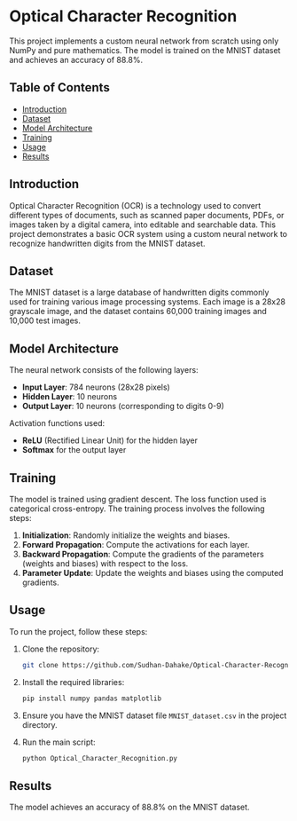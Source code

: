 # Optical Character Recognition

This project implements a custom neural network from scratch using only NumPy and pure mathematics. The model is trained on the MNIST dataset and achieves an accuracy of 88.8%.

## Table of Contents

- [Introduction](#introduction)
- [Dataset](#dataset)
- [Model Architecture](#model-architecture)
- [Training](#training)
- [Usage](#usage)
- [Results](#results)


## Introduction

Optical Character Recognition (OCR) is a technology used to convert different types of documents, such as scanned paper documents, PDFs, or images taken by a digital camera, into editable and searchable data. This project demonstrates a basic OCR system using a custom neural network to recognize handwritten digits from the MNIST dataset.

## Dataset

The MNIST dataset is a large database of handwritten digits commonly used for training various image processing systems. Each image is a 28x28 grayscale image, and the dataset contains 60,000 training images and 10,000 test images.

## Model Architecture

The neural network consists of the following layers:
- **Input Layer**: 784 neurons (28x28 pixels)
- **Hidden Layer**: 10 neurons
- **Output Layer**: 10 neurons (corresponding to digits 0-9)

Activation functions used:
- **ReLU** (Rectified Linear Unit) for the hidden layer
- **Softmax** for the output layer

## Training

The model is trained using gradient descent. The loss function used is categorical cross-entropy. The training process involves the following steps:
1. **Initialization**: Randomly initialize the weights and biases.
2. **Forward Propagation**: Compute the activations for each layer.
3. **Backward Propagation**: Compute the gradients of the parameters (weights and biases) with respect to the loss.
4. **Parameter Update**: Update the weights and biases using the computed gradients.

## Usage

To run the project, follow these steps:

1. Clone the repository:
    ```bash
    git clone https://github.com/Sudhan-Dahake/Optical-Character-Recognition.git
    ```

2. Install the required libraries:
    ```bash
    pip install numpy pandas matplotlib
    ```

3. Ensure you have the MNIST dataset file `MNIST_dataset.csv` in the project directory.

4. Run the main script:
    ```bash
    python Optical_Character_Recognition.py
    ```

## Results

The model achieves an accuracy of 88.8% on the MNIST dataset.
